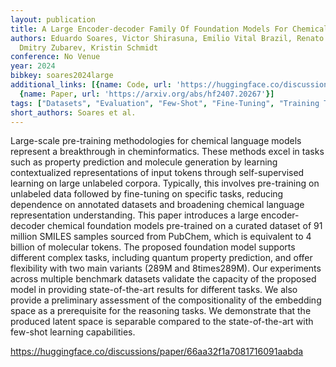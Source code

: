 ```yaml
---
layout: publication
title: A Large Encoder-decoder Family Of Foundation Models For Chemical Language
authors: Eduardo Soares, Victor Shirasuna, Emilio Vital Brazil, Renato Cerqueira,
  Dmitry Zubarev, Kristin Schmidt
conference: No Venue
year: 2024
bibkey: soares2024large
additional_links: [{name: Code, url: 'https://huggingface.co/discussions/paper/66aa32f1a7081716091aabda'},
  {name: Paper, url: 'https://arxiv.org/abs/hf2407.20267'}]
tags: ["Datasets", "Evaluation", "Few-Shot", "Fine-Tuning", "Training Techniques"]
short_authors: Soares et al.
---
```

Large-scale pre-training methodologies for chemical language models represent a breakthrough in cheminformatics. These methods excel in tasks such as property prediction and molecule generation by learning contextualized representations of input tokens through self-supervised learning on large unlabeled corpora. Typically, this involves pre-training on unlabeled data followed by fine-tuning on specific tasks, reducing dependence on annotated datasets and broadening chemical language representation understanding. This paper introduces a large encoder-decoder chemical foundation models pre-trained on a curated dataset of 91 million SMILES samples sourced from PubChem, which is equivalent to 4 billion of molecular tokens. The proposed foundation model supports different complex tasks, including quantum property prediction, and offer flexibility with two main variants (289M and 8times289M). Our experiments across multiple benchmark datasets validate the capacity of the proposed model in providing state-of-the-art results for different tasks. We also provide a preliminary assessment of the compositionality of the embedding space as a prerequisite for the reasoning tasks. We demonstrate that the produced latent space is separable compared to the state-of-the-art with few-shot learning capabilities.

https://huggingface.co/discussions/paper/66aa32f1a7081716091aabda